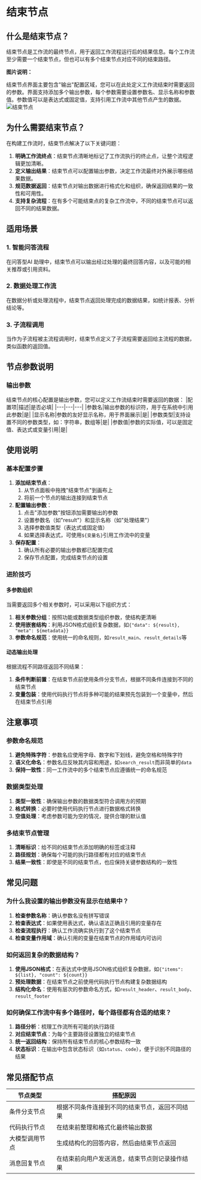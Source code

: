 # 结束节点

## 什么是结束节点？
结束节点是工作流的最终节点，用于返回工作流程运行后的结果信息。每个工作流至少需要一个结束节点，但也可以有多个结束节点对应不同的结束路径。

**图片说明：**

结束节点界面主要包含"输出"配置区域，您可以在此处定义工作流结束时需要返回的参数。界面支持添加多个输出参数，每个参数需要设置参数名、显示名称和参数值。参数值可以是表达式或固定值，支持引用工作流中其他节点产生的数据。
![结束节点](https://cdn.letsmagic.cn/static/img/End-node.png)

## 为什么需要结束节点？
在构建工作流时，结束节点解决了以下关键问题：
1. **明确工作流终点**：结束节点清晰地标记了工作流执行的终止点，让整个流程逻辑更加清晰。
2. **定义输出结果**：结束节点可以配置输出参数，决定工作流最终对外展示哪些结果数据。
3. **规范数据返回**：结束节点对输出数据进行格式化和组织，确保返回结果的一致性和可用性。
4. **支持复杂流程**：在有多个可能结束点的复杂工作流中，不同的结束节点可以返回不同的结果数据。

## 适用场景
### 1. 智能问答流程
在问答型AI 助理中，结束节点可以输出经过处理的最终回答内容，以及可能的相关推荐或引用资料。
### 2. 数据处理工作流
在数据分析或处理流程中，结束节点返回处理完成的数据结果，如统计报表、分析结论等。
### 3. 子流程调用
当作为子流程被主流程调用时，结束节点定义了子流程需要返回给主流程的数据，类似函数的返回值。

## 节点参数说明
### 输出参数
结束节点的核心配置是输出参数，您可以定义工作流结束时需要返回的数据：
|配置项|描述|是否必填|
|---|---|---|
|参数名|输出参数的标识符，用于在系统中引用此参数|是|
|显示名称|参数的友好显示名称，用于界面展示|是|
|参数类型|支持设置不同的参数类型，如：字符串，数组等|是|
|参数值|参数的实际值，可以是固定值、表达式或变量引用|是|

## 使用说明
### 基本配置步骤
1. **添加结束节点**：
    1. 从节点面板中拖拽"结束节点"到画布上
    2. 将前一个节点的输出连接到结束节点
2. **配置输出参数**：
    1. 点击"添加参数"按钮添加需要输出的参数
    2. 设置参数名（如"result"）和显示名称（如"处理结果"）
    3. 选择参数值类型（表达式或固定值）
    4. 如果选择表达式，可使用`${变量名}`引用工作流中的变量
3. **保存配置**：
    1. 确认所有必要的输出参数都已配置完成
    2. 保存节点配置，完成结束节点的设置

### 进阶技巧
#### 多参数组织
当需要返回多个相关参数时，可以采用以下组织方式：
1. **相关参数分组**：按照功能或数据类型组织参数，使结构更清晰
2. **使用嵌套结构**：利用JSON格式组织复杂数据，如`{"data": ${result}, "meta": ${metadata}}`
3. **参数命名规范**：使用统一的命名规则，如`result_main`、`result_details`等

#### 动态输出处理
根据流程不同路径返回不同结果：
1. **条件判断前置**：在结束节点前使用条件分支节点，根据不同条件连接到不同的结束节点
2. **变量包装**：使用代码执行节点将多种可能的结果预先包装到一个变量中，然后在结束节点引用

## 注意事项
### 参数命名规范
1. **避免特殊字符**：参数名应使用字母、数字和下划线，避免空格和特殊字符
2. **语义化命名**：参数名应反映其内容和用途，如`search_result`而非简单的`data`
3. **保持一致性**：同一工作流中的多个结束节点应遵循统一的命名规范

### 数据类型处理
1. **类型一致性**：确保输出参数的数据类型符合调用方的预期
2. **格式转换**：必要时使用代码执行节点进行数据格式转换
3. **空值处理**：考虑参数可能为空的情况，提供合理的默认值

### 多结束节点管理
1. **清晰标识**：给不同的结束节点添加明确的标签或注释
2. **路径规划**：确保每个可能的执行路径都有对应的结束节点
3. **结果一致性**：即使是不同的结束节点，也应保持关键参数结构的一致性

## 常见问题
### 为什么我设置的输出参数没有显示在结果中？
1. **检查参数名称**：确认参数名没有拼写错误
2. **检查表达式**：如果使用表达式，确认语法正确且引用的变量存在
3. **检查流程执行**：确认工作流确实执行到了这个结束节点
4. **检查变量作用域**：确认引用的变量在结束节点的作用域内可访问

### 如何返回复杂的数据结构？
1. **使用JSON格式**：在表达式中使用JSON格式组织复杂数据，如`{"items": ${list}, "count": ${count}}`
2. **预处理数据**：在结束节点之前使用代码执行节点构建复杂数据结构
3. **结构化命名**：使用有层次的参数命名方式，如`result_header`、`result_body`、`result_footer`

### 如何确保工作流中有多个路径时，每个路径都有合适的结束？
1. **路径分析**：梳理工作流所有可能的执行路径
2. **对应结束节点**：为每个主要路径设置独立的结束节点
3. **统一返回结构**：保持所有结束节点的核心参数结构一致
4. **状态标识**：在输出中包含状态标识（如`status`、`code`），便于识别不同路径的结果

## 常见搭配节点
|节点类型|搭配原因|
|---|---|
|条件分支节点|根据不同条件连接到不同的结束节点，返回不同结果|
|代码执行节点|在结束前整理和格式化最终输出数据|
|大模型调用节点|生成结构化的回答内容，然后由结束节点返回|
|消息回复节点|在结束前向用户发送消息，结束节点则记录操作结果|